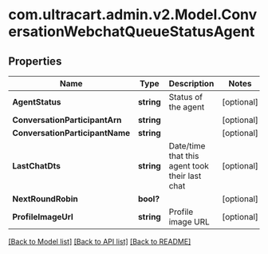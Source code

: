 # com.ultracart.admin.v2.Model.ConversationWebchatQueueStatusAgent
## Properties

Name | Type | Description | Notes
------------ | ------------- | ------------- | -------------
**AgentStatus** | **string** | Status of the agent | [optional] 
**ConversationParticipantArn** | **string** |  | [optional] 
**ConversationParticipantName** | **string** |  | [optional] 
**LastChatDts** | **string** | Date/time that this agent took their last chat | [optional] 
**NextRoundRobin** | **bool?** |  | [optional] 
**ProfileImageUrl** | **string** | Profile image URL | [optional] 


[[Back to Model list]](../README.md#documentation-for-models) [[Back to API list]](../README.md#documentation-for-api-endpoints) [[Back to README]](../README.md)

